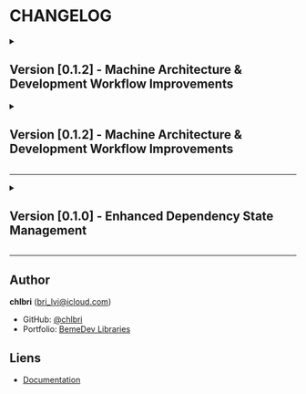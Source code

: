# CHANGELOG

<details>

<summary>

## Version [0.1.2] - Machine Architecture & Development Workflow Improvements

</summary>

### 🚀 New Features

- Upgrade dependencies


</details>

<details>

<summary>

## Version [0.1.2] - Machine Architecture & Development Workflow Improvements

</summary>

### 🚀 New Features

#### State Machine Architecture

- ✨ **XState Integration**: Complete state machine implementation for
  upgrade workflow
- ✨ **Machine Provider System**: Modular provider pattern for actions,
  predicates, and promises
- ✨ **Enhanced State Management**: Better state transitions and error
  handling
- ✨ **Interactive Development Mode**: Real-time state monitoring and
  debugging

#### Development Workflow Enhancements

- ✨ **TypeScript ESM Support**: Enhanced tsx integration for development
- ✨ **Module Resolution**: Updated to bundler mode for better
  compatibility
- ✨ **Development Scripts**: Added `dev` script for interactive testing
- ✨ **Dependency Management**: Improved dev vs runtime dependency
  organization

### 🔧 Technical Improvements

#### Configuration Updates

- **TypeScript 5.x**: Updated module resolution to `bundler` for modern
  tooling
- **ESM Configuration**: Enhanced `ts-node` ESM support
- **Dependency Reorganization**: Better separation of dev and runtime
  dependencies
- **Development Environment**: Added tsx and ts-node for better development
  experience

#### State Machine Implementation

- **Async State Management**: Promise-based state transitions
- **Error Handling**: Comprehensive error state management with exit
  strategies
- **Internet Connectivity**: Automatic connection checks with timeout
  handling
- **Batch Operations**: Support for batched actions in state transitions

### 🧪 Testing & Development

#### Enhanced Development Experience

- **Live State Monitoring**: Real-time state value logging
- **Interactive Testing**: Manual trigger system for development
- **Timeout Management**: Configurable delays for different operations
- **Verbose Logging**: Conditional detailed logging based on configuration

### 📚 Documentation

- **State Machine Documentation**: Clear state transition documentation
- **Provider Pattern**: Examples of modular provider implementation
- **Development Setup**: Updated development workflow instructions

</details>

---

<details>

  <summary>
  
  ## Version [0.1.0] - Enhanced Dependency State Management

  </summary>

### 🚀 New Features

#### Enhanced CLI Interface

- ✨ **Package Manager Selection**: Support for npm, yarn, pnpm, and bun
- ✨ **Auto-generated Install Commands**: Automatically detects and
  configures package manager commands
- ✨ **Rollback Support**: New `--rollback` flag for enhanced safety
  (enabled by default)
- ✨ **Enhanced Reporting**: Comprehensive upgrade reports with rollback
  status
- ✨ **Verbose Logging**: Detailed execution logs with `--verbose` flag

#### Core Engine Improvements

- ✨ **Dependency State Management**: Complete state tracking and
  restoration
- ✨ **Semver Preservation**: Maintains original semver operators (`^`,
  `~`, exact)
- ✨ **Atomic Operations**: All-or-nothing upgrade approach
- ✨ **Script Execution Framework**: Configurable test/build/install script
  execution
- ✨ **Rollback Mechanism**: Automatic state restoration on failures

#### Enhanced Reporting System

- ✨ **formatEnhancedUpgradeResult()**: Comprehensive upgrade result
  formatting
- ✨ **logRollbackOperation()**: Detailed rollback status logging
- ✨ **logStateCaptureOperation()**: State management operation logging
- ✨ **Enhanced Error Reporting**: Clear error messages with context

#### Semver Utilities

- ✨ **parseSemverSign()**: Extract and preserve semver operators
- ✨ **extractCleanVersion()**: Clean version parsing
- ✨ **reconstructVersionString()**: Rebuild versions with original
  operators
- ✨ **parseDependencyVersion()**: Complete dependency version parsing

### 🔧 Technical Improvements

- **TypeScript 5.x**: Full ESM support with modern TypeScript features
- **Constitutional Compliance**: String union types for type safety
- **TDD Methodology**: Comprehensive test coverage with integration tests
- **Architecture Refactoring**: Service-oriented architecture with clear
  separation of concerns

### 📚 Documentation

- **Complete README**: Comprehensive usage guide and feature documentation
- **Architecture Documentation**: Clear component descriptions and
  interaction patterns
- **CLI Reference**: Detailed command-line options and examples
- **Contributing Guidelines**: Development setup and contribution workflow

### 🧪 Testing

- **117 Tests**: Complete test suite covering all functionality
- **Integration Tests**: End-to-end validation of rollback and script
  execution
- **Unit Tests**: Comprehensive coverage of individual components
- **Contract Tests**: API validation and compliance testing

### 🏗 Build & Development

- **Modern Toolchain**: Rollup bundling with TypeScript compilation
- **Size Optimization**: Bundle size limits and monitoring
- **Development Workflow**: Hot reloading and watch mode support
- **Quality Assurance**: ESLint, Prettier, and comprehensive testing

</details>

---

## Author

**chlbri** (bri_lvi@icloud.com)

- GitHub: [@chlbri](https://github.com/chlbri)
- Portfolio:
  [BemeDev Libraries](https://github.com/chlbri?tab=repositories)

## Liens

- [Documentation](https://github.com/chlbri/new-package)

